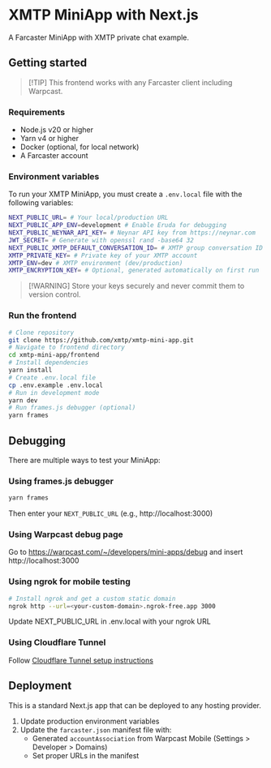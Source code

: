 # XMTP MiniApp with Next.js

A Farcaster MiniApp with XMTP private chat example.

## Getting started

> [!TIP] This frontend works with any Farcaster client including Warpcast.

### Requirements

- Node.js v20 or higher
- Yarn v4 or higher
- Docker (optional, for local network)
- A Farcaster account

### Environment variables

To run your XMTP MiniApp, you must create a `.env.local` file with the following
variables:

```bash
NEXT_PUBLIC_URL= # Your local/production URL
NEXT_PUBLIC_APP_ENV=development # Enable Eruda for debugging
NEXT_PUBLIC_NEYNAR_API_KEY= # Neynar API key from https://neynar.com
JWT_SECRET= # Generate with openssl rand -base64 32
NEXT_PUBLIC_XMTP_DEFAULT_CONVERSATION_ID= # XMTP group conversation ID
XMTP_PRIVATE_KEY= # Private key of your XMTP account
XMTP_ENV=dev # XMTP environment (dev/production)
XMTP_ENCRYPTION_KEY= # Optional, generated automatically on first run
```

> [!WARNING] Store your keys securely and never commit them to version control.

### Run the frontend

```bash
# Clone repository
git clone https://github.com/xmtp/xmtp-mini-app.git
# Navigate to frontend directory
cd xmtp-mini-app/frontend
# Install dependencies
yarn install
# Create .env.local file
cp .env.example .env.local
# Run in development mode
yarn dev
# Run frames.js debugger (optional)
yarn frames
```

## Debugging

There are multiple ways to test your MiniApp:

### Using frames.js debugger

```bash
yarn frames
```

Then enter your `NEXT_PUBLIC_URL` (e.g., http://localhost:3000)

### Using Warpcast debug page

Go to https://warpcast.com/~/developers/mini-apps/debug and insert
http://localhost:3000

### Using ngrok for mobile testing

```bash
# Install ngrok and get a custom static domain
ngrok http --url=<your-custom-domain>.ngrok-free.app 3000
```

Update NEXT_PUBLIC_URL in .env.local with your ngrok URL

### Using Cloudflare Tunnel

Follow
[Cloudflare Tunnel setup instructions](https://developers.cloudflare.com/cloudflare-one/connections/connect-networks/do-more-with-tunnels/local-management/create-local-tunnel/)

## Deployment

This is a standard Next.js app that can be deployed to any hosting provider.

1. Update production environment variables
2. Update the `farcaster.json` manifest file with:
   - Generated `accountAssociation` from Warpcast Mobile (Settings > Developer >
     Domains)
   - Set proper URLs in the manifest

